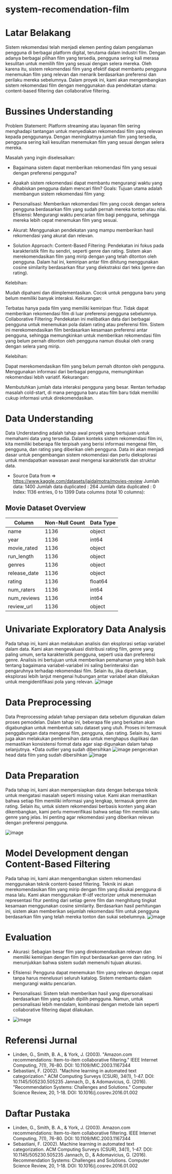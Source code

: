 # system-recomendation-film


# Latar Belakang
Sistem rekomendasi telah menjadi elemen penting dalam pengalaman pengguna di berbagai platform digital, terutama dalam industri film. Dengan adanya berbagai pilihan film yang tersedia, pengguna sering kali merasa kesulitan untuk memilih film yang sesuai dengan selera mereka. Oleh karena itu, sistem rekomendasi film yang efektif dapat membantu pengguna menemukan film yang relevan dan menarik berdasarkan preferensi dan perilaku mereka sebelumnya. Dalam proyek ini, kami akan mengembangkan sistem rekomendasi film dengan menggunakan dua pendekatan utama: content-based filtering dan collaborative filtering.
# Bussines Understanding
Problem Statement:
Platform streaming atau layanan film sering menghadapi tantangan untuk menyediakan rekomendasi film yang relevan kepada penggunanya. Dengan meningkatnya jumlah film yang tersedia, pengguna sering kali kesulitan menemukan film yang sesuai dengan selera mereka.

Masalah yang ingin diselesaikan:

* Bagaimana sistem dapat memberikan rekomendasi film yang sesuai dengan preferensi pengguna?
* Apakah sistem rekomendasi dapat membantu mengurangi waktu yang dihabiskan pengguna dalam mencari film?
Goals:
Tujuan utama adalah membangun sistem rekomendasi film yang:

* Personalisasi: Memberikan rekomendasi film yang cocok dengan selera pengguna berdasarkan film yang sudah pernah mereka tonton atau nilai.
Efisiensi: Mengurangi waktu pencarian film bagi pengguna, sehingga mereka lebih cepat menemukan film yang sesuai.
* Akurat: Menggunakan pendekatan yang mampu memberikan hasil rekomendasi yang akurat dan relevan.
* Solution Approach:
Content-Based Filtering: Pendekatan ini fokus pada karakteristik film itu sendiri, seperti genre dan rating. Sistem akan merekomendasikan film yang mirip dengan yang telah ditonton oleh pengguna. Dalam hal ini, kemiripan antar film dihitung menggunakan cosine similarity berdasarkan fitur yang diekstraksi dari teks (genre dan rating).

Kelebihan:

Mudah dipahami dan diimplementasikan.
Cocok untuk pengguna baru yang belum memiliki banyak interaksi.
Kekurangan:

Terbatas hanya pada film yang memiliki kemiripan fitur. Tidak dapat memberikan rekomendasi film di luar preferensi pengguna sebelumnya.
Collaborative Filtering: Pendekatan ini melibatkan data dari berbagai pengguna untuk menemukan pola dalam rating atau preferensi film. Sistem ini merekomendasikan film berdasarkan kesamaan preferensi antar pengguna, sehingga memungkinkan untuk memberikan rekomendasi film yang belum pernah ditonton oleh pengguna namun disukai oleh orang dengan selera yang mirip.

Kelebihan:

Dapat merekomendasikan film yang belum pernah ditonton oleh pengguna.
Menggunakan informasi dari berbagai pengguna, memungkinkan rekomendasi lebih variatif.
Kekurangan:

Membutuhkan jumlah data interaksi pengguna yang besar.
Rentan terhadap masalah cold-start, di mana pengguna baru atau film baru tidak memiliki cukup informasi untuk direkomendasikan.

# Data Understanding
Data Understanding adalah tahap awal proyek yang bertujuan untuk memahami data yang tersedia. Dalam konteks sistem rekomendasi film ini, kita memiliki beberapa file terpisah yang berisi informasi mengenai film, pengguna, dan rating yang diberikan oleh pengguna. Data ini akan menjadi dasar untuk pengembangan sistem rekomendasi dan perlu dieksplorasi untuk mendapatkan wawasan awal mengenai karakteristik dan struktur data.
* Source Data from => https://www.kaggle.com/datasets/jaidalmotra/movies-review
Jumlah data: 1400
Jumlah data duplicated : 264
Jumlah data duplicated : 0
Index: 1136 entries, 0 to 1399
Data columns (total 10 columns):
## Movie Dataset Overview

| Column         | Non-Null Count | Data Type |
| -------------- | -------------- | --------- |
| name           | 1136           | object    |
| year           | 1136           | int64     |
| movie_rated    | 1136           | object    |
| run_length     | 1136           | object    |
| genres         | 1136           | object    |
| release_date   | 1136           | object    |
| rating         | 1136           | float64   |
| num_raters     | 1136           | int64     |
| num_reviews    | 1136           | int64     |
| review_url     | 1136           | object    |


# Univariate Exploratory Data Analysis
Pada tahap ini, kami akan melakukan analisis dan eksplorasi setiap variabel dalam data. Kami akan mengevaluasi distribusi rating film, genre yang paling umum, serta karakteristik pengguna, seperti usia dan preferensi genre. Analisis ini bertujuan untuk memberikan pemahaman yang lebih baik tentang bagaimana variabel-variabel ini saling berinteraksi dan pengaruhnya terhadap rekomendasi film. Selain itu, jika diperlukan, eksplorasi lebih lanjut mengenai hubungan antar variabel akan dilakukan untuk mengidentifikasi pola yang relevan.
![image](https://github.com/user-attachments/assets/ce6a4aaf-b31c-4a9d-b67d-3c9cf173a747)

# Data Preprocessing
Data Preprocessing adalah tahap persiapan data sebelum digunakan dalam proses pemodelan. Dalam tahap ini, beberapa file yang berkaitan akan digabungkan untuk membentuk satu dataset yang utuh. Proses ini termasuk penggabungan data mengenai film, pengguna, dan rating. Selain itu, kami juga akan melakukan pembersihan data untuk menghapus duplikasi dan memastikan konsistensi format data agar siap digunakan dalam tahap selanjutnya.
*Data outlier yang  sudah dibersihkan
![image](https://github.com/user-attachments/assets/b08a9c09-eab8-491a-9997-e36a2191ce9f)
pengecekan head data film yang sudah dibersihkan
![image](https://github.com/user-attachments/assets/9570ab01-3e62-4fc2-b555-bcb8660b96e9)
# Data Preparation
Pada tahap ini, kami akan mempersiapkan data dengan beberapa teknik untuk mengatasi masalah seperti missing value. Kami akan memastikan bahwa setiap film memiliki informasi yang lengkap, termasuk genre dan rating. Selain itu, untuk sistem rekomendasi berbasis konten yang akan dikembangkan, kami perlu memverifikasi bahwa setiap film memiliki satu genre yang jelas. Ini penting agar rekomendasi yang diberikan relevan dengan preferensi pengguna.

![image](https://github.com/user-attachments/assets/687a2554-55de-41e1-86a1-5b6aa71dccca)


# Model Development dengan Content-Based Filtering
Pada tahap ini, kami akan mengembangkan sistem rekomendasi menggunakan teknik content-based filtering. Teknik ini akan merekomendasikan film yang mirip dengan film yang disukai pengguna di masa lalu. Kami akan menggunakan tf-idf vectorizer untuk menemukan representasi fitur penting dari setiap genre film dan menghitung tingkat kesamaan menggunakan cosine similarity. Berdasarkan hasil perhitungan ini, sistem akan memberikan sejumlah rekomendasi film untuk pengguna berdasarkan film yang telah mereka tonton dan sukai sebelumnya.
![image](https://github.com/user-attachments/assets/097c2815-2bf7-4b05-996a-da242ca6ea70)
# Evaluation
* Akurasi: Sebagian besar film yang direkomendasikan relevan dan memiliki kemiripan dengan film input berdasarkan genre dan rating. Ini menunjukkan bahwa sistem sudah memenuhi tujuan akurasi.

* Efisiensi: Pengguna dapat menemukan film yang relevan dengan cepat tanpa harus menelusuri seluruh katalog. Sistem membantu dalam mengurangi waktu pencarian.

* Personalisasi: Sistem telah memberikan hasil yang dipersonalisasi berdasarkan film yang sudah dipilih pengguna. Namun, untuk personalisasi lebih mendalam, kombinasi dengan metode lain seperti collaborative filtering dapat dilakukan.
* ![image](https://github.com/user-attachments/assets/c25fee73-d3b9-4129-a467-2fd4a3037121)

# Referensi Jurnal
* Linden, G., Smith, B. A., & York, J. (2003). "Amazon.com recommendations: Item-to-item collaborative filtering." IEEE Internet Computing, 7(1), 76-80. DOI: 10.1109/MIC.2003.1167344
* Sebastiani, F. (2002). "Machine learning in automated text categorization." ACM Computing Surveys (CSUR), 34(1), 1-47. DOI: 10.1145/505230.505235
Jannach, D., & Adomavicius, G. (2016). "Recommendation Systems: Challenges and Solutions." Computer Science Review, 20, 1-18. DOI: 10.1016/j.cosrev.2016.01.002
# Daftar Pustaka
* Linden, G., Smith, B. A., & York, J. (2003). Amazon.com recommendations: Item-to-item collaborative filtering. IEEE Internet Computing, 7(1), 76-80. DOI: 10.1109/MIC.2003.1167344
* Sebastiani, F. (2002). Machine learning in automated text categorization. ACM Computing Surveys (CSUR), 34(1), 1-47. DOI: 10.1145/505230.505235
Jannach, D., & Adomavicius, G. (2016). Recommendation Systems: Challenges and Solutions. Computer Science Review, 20, 1-18. DOI: 10.1016/j.cosrev.2016.01.002
